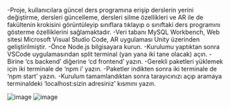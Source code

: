 -Proje, kullanıcılara güncel ders programına erişip derslerin yerini değiştirme, dersleri güncelleme, dersleri silme özellikleri ve AR ile de fakültenin krokisini görüntüleyip sınıflara tıklayıp o sınıftaki ders programını gösterme özelliklerini sağlamaktadır.
-Veri tabanı MySQL Workbench, Web sitesi Microsoft Visual Studio Code, AR uygulaması Unity üzerinden geliştirilmiştir.
-Önce Node.js bilgisayara kurun. 
-Kurulumu yaptıktan sonra VSCode uygulamasından split terminal (yan yana iki tane olacak) açın.
-Birine ‘cs backend’ diğerine ‘cd frontend’ yazın.
-Gerekli paketleri yüklemek için iki terminale de ‘npm i’ yazın.
-Paketler indikten sonra iki terminale de ‘npm start’ yazın.
-Kurulum tamamlandıktan sonra tarayıcınızı açıp aramaya terminaldeki ‘localhost:sizin adresiniz’ kısmını yazın.

![image](https://github.com/BaverYldz/DersProgrami_Timetable/assets/93653037/39d04f20-cc7f-4d9b-ac15-02313d19a56e)
![image](https://github.com/BaverYldz/DersProgrami_Timetable/assets/93653037/64fa0c0d-eaca-4cec-b370-2a673a510564)

